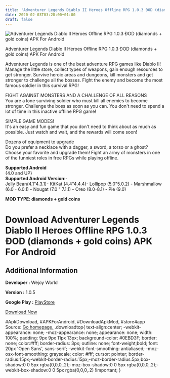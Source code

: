 ```yaml
---
title: 'Adventurer Legends Diablo II Heroes Offline RPG 1.0.3 ÐOD (diamonds + gold coins) APK For Android'
date: 2020-02-03T03:28:00+01:00
draft: false
---
```


![Adventurer Legends Diablo II Heroes Offline RPG 1.0.3 ÐOD (diamonds + gold coins) APK For Android](https://i0.wp.com/apkhome.net/wp-content/uploads/2020/02/Adventurer-Legends-Diablo-II-Heroes-Offline-RPG-1.0.3-ÐOD-diamonds-gold-coins.png "Adventurer Legends Diablo II Heroes Offline RPG 1.0.3 ÐOD (diamonds + gold coins) APK For Android")

  

Adventurer Legends Diablo II Heroes Offline RPG 1.0.3 ÐOD (diamonds + gold coins) APK For Android

Adventurer Legends is one of the best adventure RPG games like Diablo II! Manage the little store, collect types of weapons, gain enough resources to get stronger. Survive heroic areas and dungeons, kill monsters and get stronger to challenge all the bosses. Fight the enemy and become the most famous soldier in this survival RPG!

FIGHT AGAINST MONSTERS AND A CHALLENGE OF ALL REASONS  
You are a lone surviving soldier who must kill all enemies to become stronger. Challenge the boss as soon as you can. You don't need to spend a lot of time in this inactive offline RPG game!

SIMPLE GAME MODES!  
It's an easy and fun game that you don't need to think about as much as possible. Just watch and wait, and the rewards will come soon!

Dozens of equipment to upgrade  
Do you prefer a necklace with a dagger, a sword, a torso or a ghost? Choose your favorite and upgrade them! Fight an army of monsters in one of the funniest roles in free RPGs while playing offline.

**Supported Android**  
{4.0 and UP}  
**Supported Android Version**:-  
Jelly Bean(4.1"4.3.1)- KitKat (4.4"4.4.4)- Lollipop (5.0"5.0.2) - Marshmallow (6.0 - 6.0.1) - Nougat (7.0 " 7.1.1) - Oreo (8.0-8.1) - Pie (9.0)

**MOD TYPE: diamonds + gold coins**

Download Adventurer Legends Diablo II Heroes Offline RPG 1.0.3 ÐOD (diamonds + gold coins) APK For Android
===========================================================================================================

Additional Information
----------------------

**Developer :** Wejoy World

**Version :** 1.0.5

**Google Play :** [PlayStore](https://play.google.com/store/apps/details?id=com.wejoyworld.TradeCcc)

  

[Download Now](https://store4app.co/post/adventurer-legends-diablo-ii-heroes-offline-rpg-1-0-3-od-diamonds-gold-coins-apk-for-android_1580664377)

  
#ApkDownload, #APKForAndroid, #DownloadApkMod, #store4app  
Source: [Go homepage.](https://store4app.co/post/adventurer-legends-diablo-ii-heroes-offline-rpg-1-0-3-od-diamonds-gold-coins-apk-for-android_1580664377) .downloadtop{ text-align:center; -webkit-appearance: none; -moz-appearance: none; appearance: none; width: 100%; padding: 9px 9px 11px 13px; background-color: #0EBD3F; border: none; color:#fff; border-radius: 3px; outline: none; font-weight;bold; font: 20px 'Open Sans', sans-serif; -webkit-font-smoothing: antialiased; -moz-osx-font-smoothing: grayscale; color: #fff; cursor: pointer; border-radius:15px;-webkit-border-radius:15px;-moz-border-radius:5px;box-shadow:0 0 5px rgba(0,0,0,.2);-moz-box-shadow:0 0 5px rgba(0,0,0,.2);-webkit-box-shadow:0 0 5px rgba(0,0,0,.2) !important; }